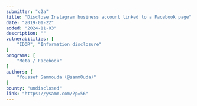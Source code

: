 ```yaml
---
submitter: "c2a"
title: "Disclose Instagram business account linked to a Facebook page"
date: "2019-01-22"
added: "2024-11-03"
description: ""
vulnerabilities: [
    "IDOR", "Information disclosure"
]
programs: [
    "Meta / Facebook"
]
authors: [
    "Youssef Sammouda (@samm0uda)"
]
bounty: "undisclosed"
link: "https://ysamm.com/?p=56"
---
```




